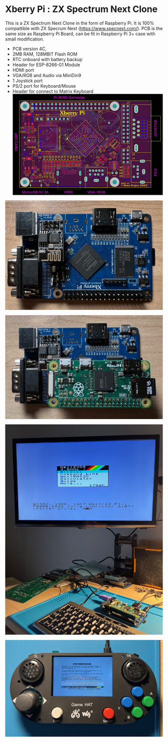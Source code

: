 # Xberry Pi : ZX Spectrum Next Clone
This is a ZX Spectrum Next Clone in the form of Raspberry Pi. It is 100% compattible with ZX Specrum Next (https://www.specnext.com/).
PCB is the same size as Raspberry Pi Board, can be fit in Raspberry Pi 3+ case with small modification.

- PCB version 4C, 
- 2MB RAM, 128MBIT Flash ROM
- RTC onboard with battery backup 
- Header for ESP-8266-01 Module
- HDMI port
- VGA/RGB and Audio via MiniDin9 
- 1 Joystick port
- PS/2 port for Keyboard/Mouse
- Header for connect to Matrix Keyboard
![Board](https://github.com/DonSuperfo/Xberry-Pi/blob/main/Xberry%20Issue%204c-0.JPG)

![Board](https://github.com/DonSuperfo/Xberry-Pi/blob/main/Xberry%20Issue%204a-4.jpg)

![Board](https://github.com/DonSuperfo/Xberry-Pi/blob/main/Xberry%20Issue%204a-3.jpg)

![Board](https://github.com/DonSuperfo/Xberry-Pi/blob/main/Xberry%20Issue%204a-6.jpg)

![Board](https://github.com/DonSuperfo/Xberry-Pi/blob/main/Xberry%20Issue%204a%20Game%20HAT.jpg)



